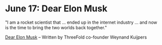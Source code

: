 # June 17: Dear Elon Musk

"I am a rocket scientist that ... ended up in the internet industry ... and now is the time to bring the two worlds back together."

[Dear Elon Musk](https://medium.com/@kuijpersw/dear-elon-musk-ba2d7c9118be) – Written by ThreeFold co-founder Weynand Kuijpers